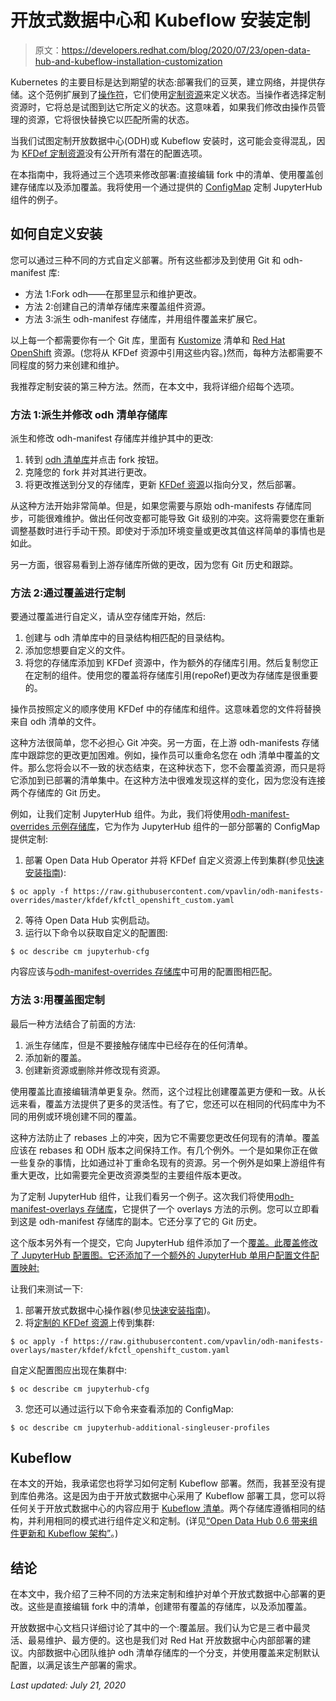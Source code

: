 # 开放式数据中心和 Kubeflow 安装定制

> 原文：<https://developers.redhat.com/blog/2020/07/23/open-data-hub-and-kubeflow-installation-customization>

Kubernetes 的主要目标是达到期望的状态:部署我们的豆荚，建立网络，并提供存储。这个范例扩展到了[操作符](https://www.openshift.com/learn/topics/operators)，它们使用[定制资源](https://kubernetes.io/docs/concepts/extend-kubernetes/api-extension/custom-resources/)来定义状态。当操作者选择定制资源时，它将总是试图到达它所定义的状态。这意味着，如果我们修改由操作员管理的资源，它将很快替换它以匹配所需的状态。

当我们试图定制开放数据中心(ODH)或 Kubeflow 安装时，这可能会变得混乱，因为 [KFDef 定制资源](https://github.com/opendatahub-io/odh-manifests/blob/master/kfdef/kfctl_openshift.yaml)没有公开所有潜在的配置选项。

在本指南中，我将通过三个选项来修改部署:直接编辑 fork 中的清单、使用覆盖创建存储库以及添加覆盖。我将使用一个通过提供的 [ConfigMap](https://github.com/opendatahub-io/odh-manifests/blob/master/jupyterhub/jupyterhub/base/jupyterhub-configmap.yaml) 定制 JupyterHub 组件的例子。

## 如何自定义安装

您可以通过三种不同的方式自定义部署。所有这些都涉及到使用 Git 和 odh-manifest 库:

*   方法 1:Fork odh——在那里显示和维护更改。
*   方法 2:创建自己的清单存储库来覆盖组件资源。
*   方法 3:派生 odh-manifest 存储库，并用组件覆盖来扩展它。

以上每一个都需要你有一个 Git 库，里面有 [Kustomize](https://kustomize.io/) 清单和 [Red Hat OpenShift](https://developers.redhat.com/openshift) 资源。(您将从 KFDef 资源中引用这些内容。)然而，每种方法都需要不同程度的努力来创建和维护。

我推荐定制安装的第三种方法。然而，在本文中，我将详细介绍每个选项。

### 方法 1:派生并修改 odh 清单存储库

派生和修改 odh-manifest 存储库并维护其中的更改:

1.  转到 [odh 清单库](https://github.com/opendatahub-io/odh-manifests)并点击 fork 按钮。
2.  克隆您的 fork 并对其进行更改。
3.  将更改推送到分叉的存储库，更新 [KFDef 资源](https://github.com/opendatahub-io/odh-manifests/blob/v0.6.1/kfdef/kfctl_openshift.yaml#L118)以指向分叉，然后部署。

从这种方法开始非常简单。但是，如果您需要与原始 odh-manifests 存储库同步，可能很难维护。做出任何改变都可能导致 Git 级别的冲突。这将需要您在重新调整基数时进行手动干预。即使对于添加环境变量或更改其值这样简单的事情也是如此。

另一方面，很容易看到上游存储库所做的更改，因为您有 Git 历史和跟踪。

### 方法 2:通过覆盖进行定制

要通过覆盖进行自定义，请从空存储库开始，然后:

1.  创建与 odh 清单库中的目录结构相匹配的目录结构。
2.  添加您想要自定义的文件。
3.  将您的存储库添加到 KFDef 资源中，作为额外的存储库引用。然后复制您正在定制的组件。使用您的覆盖将存储库引用(repoRef)更改为存储库是很重要的。

操作员按照定义的顺序使用 KFDef 中的存储库和组件。这意味着您的文件将替换来自 odh 清单的文件。

这种方法很简单，您不必担心 Git 冲突。另一方面，在上游 odh-manifests 存储库中跟踪您的更改更加困难。例如，操作员可以重命名您在 odh 清单中覆盖的文件。那么您将会以不一致的状态结束，在这种状态下，您不会覆盖资源，而只是将它添加到已部署的清单集中。在这种方法中很难发现这样的变化，因为您没有连接两个存储库的 Git 历史。

例如，让我们定制 JupyterHub 组件。为此，我们将使用[odh-manifest-overrides 示例存储库](https://github.com/vpavlin/odh-manifests-overrides/tree/master)，它为作为 JupyterHub 组件的一部分部署的 ConfigMap 提供定制:

1.  部署 Open Data Hub Operator 并将 KFDef 自定义资源上传到集群(参见[快速安装指南](https://opendatahub.io/docs/getting-started/quick-installation.html)):

```
$ oc apply -f https://raw.githubusercontent.com/vpavlin/odh-manifests-overrides/master/kfdef/kfctl_openshift_custom.yaml
```

2.  等待 Open Data Hub 实例启动。
3.  运行以下命令以获取自定义的配置图:

```
$ oc describe cm jupyterhub-cfg
```

内容应该与[odh-manifest-overrides 存储库](https://github.com/vpavlin/odh-manifests-overrides/blob/master/jupyterhub/jupyterhub/base/jupyterhub-configmap.yaml)中可用的配置图相匹配。

### 方法 3:用覆盖图定制

最后一种方法结合了前面的方法:

1.  派生存储库，但是不要接触存储库中已经存在的任何清单。
2.  添加新的覆盖。
3.  创建新资源或删除并修改现有资源。

使用覆盖比直接编辑清单更复杂。然而，这个过程比创建覆盖更方便和一致。从长远来看，覆盖方法提供了更多的灵活性。有了它，您还可以在相同的代码库中为不同的用例或环境创建不同的覆盖。

这种方法防止了 rebases 上的冲突，因为它不需要您更改任何现有的清单。覆盖应该在 rebases 和 ODH 版本之间保持工作。有几个例外。一个是如果你正在做一些复杂的事情，比如通过补丁重命名现有的资源。另一个例外是如果上游组件有重大更改，比如需要完全更改资源类型的主要组件版本更改。

为了定制 JupyterHub 组件，让我们看另一个例子。这次我们将使用[odh-manifest-overlays 存储库](https://github.com/vpavlin/odh-manifests-overlays)，它提供了一个 overlays 方法的示例。您可以立即看到这是 odh-manifest 存储库的副本。它还分享了它的 Git 历史。

这个版本另外有一个提交，它向 JupyterHub 组件添加了一个[覆盖。此覆盖修改了 JupyterHub 配置图。它还添加了一个额外的 JupyterHub 单用户配置文件配置映射:](https://github.com/vpavlin/odh-manifests-overlays/commit/HEAD)

让我们来测试一下:

1.  部署开放式数据中心操作器(参见[快速安装指南](https://opendatahub.io/docs/getting-started/quick-installation.html))。
2.  将[定制的 KFDef 资源](https://github.com/vpavlin/odh-manifests-overlays/blob/master/kfdef/kfctl_openshift_custom.yaml)上传到集群:

```
$ oc apply -f https://raw.githubusercontent.com/vpavlin/odh-manifests-overlays/master/kfdef/kfctl_openshift_custom.yaml
```

自定义配置图应出现在集群中:

```
$ oc describe cm jupyterhub-cfg
```

3.  您还可以通过运行以下命令来查看添加的 ConfigMap:

```
$ oc describe cm jupyterhub-additional-singleuser-profiles
```

## Kubeflow

在本文的开始，我承诺您也将学习如何定制 Kubeflow 部署。然而，我甚至没有提到库伯弗洛。这是因为由于开放式数据中心采用了 Kubeflow 部署工具，您可以将任何关于开放式数据中心的内容应用于 [Kubeflow 清单](https://github.com/kubeflow/manifests/)。两个存储库遵循相同的结构，并利用相同的模式进行组件定义和定制。(详见[“Open Data Hub 0.6 带来组件更新和 Kubeflow 架构”](https://developers.redhat.com/blog/2020/05/07/open-data-hub-0-6-brings-component-updates-and-kubeflow-architecture/)。)

## 结论

在本文中，我介绍了三种不同的方法来定制和维护对单个开放式数据中心部署的更改。这些是直接编辑 fork 中的清单，创建带有覆盖的存储库，以及添加覆盖。

开放数据中心文档只详细讨论了其中的一个:覆盖层。我们认为它是三者中最灵活、最易维护、最方便的。这也是我们对 Red Hat 开放数据中心内部部署的建议。内部数据中心团队维护 odh 清单存储库的一个分支，并使用覆盖来定制默认配置，以满足该生产部署的需求。

*Last updated: July 21, 2020*